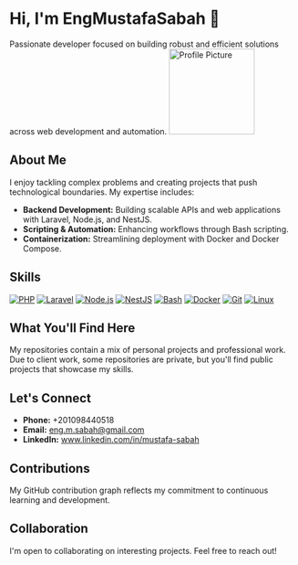 # Hi, I'm EngMustafaSabah 👋 
Passionate developer focused on building robust 
and efficient solutions across web development and automation. <img src="https://avatars.githubusercontent.com/u/44289179?v=4" alt="Profile Picture" width="150" height="150" />

## About Me

I enjoy tackling complex problems and creating projects that push technological boundaries. My expertise includes:

* **Backend Development:** Building scalable APIs and web applications with Laravel, Node.js, and NestJS.
* **Scripting & Automation:** Enhancing workflows through Bash scripting.
* **Containerization:** Streamlining deployment with Docker and Docker Compose.


## Skills

[![PHP](https://img.shields.io/badge/PHP-777BB4?style=for-the-badge&logo=php&logoColor=white)](https://www.php.net/)
[![Laravel](https://img.shields.io/badge/Laravel-FF2D20?style=for-the-badge&logo=laravel&logoColor=white)](https://laravel.com/)
[![Node.js](https://img.shields.io/badge/Node.js-339933?style=for-the-badge&logo=nodedotjs&logoColor=white)](https://nodejs.org/)
[![NestJS](https://img.shields.io/badge/NestJS-E0234E?style=for-the-badge&logo=nestjs&logoColor=white)](https://nestjs.com/)
[![Bash](https://img.shields.io/badge/Bash-4EAA25?style=for-the-badge&logo=apache-spark&logoColor=white)](https://www.gnu.org/software/bash/)
[![Docker](https://img.shields.io/badge/Docker-2CA5E0?style=for-the-badge&logo=docker&logoColor=white)](https://www.docker.com/)
[![Git](https://img.shields.io/badge/Git-F05032?style=for-the-badge&logo=git&logoColor=white)](https://git-scm.com/)
[![Linux](https://img.shields.io/badge/Linux-FCC624?style=for-the-badge&logo=linux&logoColor=black)](https://www.linux.org/)

## What You'll Find Here

My repositories contain a mix of personal projects and professional work. Due to client work, some repositories are private, but you'll find public projects that showcase my skills.

## Let's Connect

* **Phone:** +201098440518
* **Email:** eng.m.sabah@gmail.com
* **LinkedIn:** www.linkedin.com/in/mustafa-sabah

## Contributions

My GitHub contribution graph reflects my commitment to continuous learning and development.

## Collaboration

I'm open to collaborating on interesting projects. Feel free to reach out!
